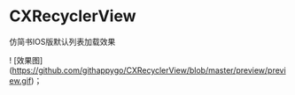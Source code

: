 # CXRecyclerView
仿简书IOS版默认列表加载效果

! [效果图] (https://github.com/githappygo/CXRecyclerView/blob/master/preview/preview.gif)；
